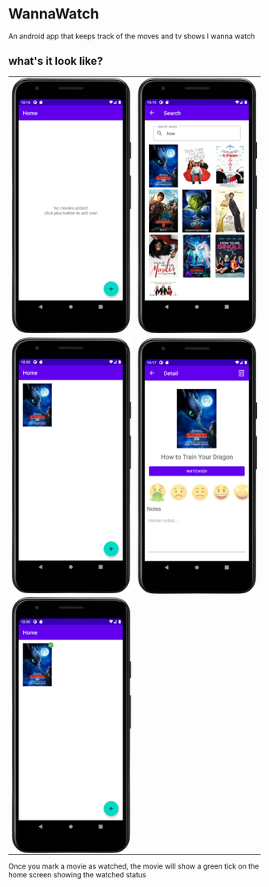 # WannaWatch
An android app that keeps track of the moves and tv shows I wanna watch


## what's it look like?

<table>
  <tr>
    <td> <img src=".github/empty home.png"  alt="1" width = 308px ></td>
    <td> <img src=".github/search_pic.png" alt="2" width = 308px></td>
   </tr> 
   <tr>
      <td><img src=".github/home_wtih_movie.png" alt="3" width = 308px></td>
      <td><img src=".github/movie_detail.png" align="right" alt="4" width = 308px></td>
  </tr>
  <tr>
    <td><img src=".github/home_with_watched_movie.png" align="right" alt="4" width = 308px></td>
  </tr>
</table>

Once you mark a movie as watched, the movie will show a green tick on the home screen showing the watched status
